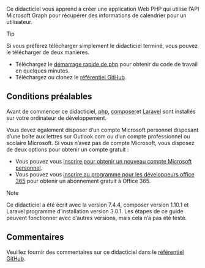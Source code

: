 <!-- markdownlint-disable MD002 MD041 -->

Ce didacticiel vous apprend à créer une application Web PHP qui utilise l’API Microsoft Graph pour récupérer des informations de calendrier pour un utilisateur.

> [!TIP]
> Si vous préférez télécharger simplement le didacticiel terminé, vous pouvez le télécharger de deux manières.
>
> - Téléchargez le [démarrage rapide de php](https://developer.microsoft.com/graph/quick-start?platform=option-php) pour obtenir du code de travail en quelques minutes.
> - Téléchargez ou clonez le [référentiel GitHub](https://github.com/microsoftgraph/msgraph-training-phpapp).

## <a name="prerequisites"></a>Conditions préalables

Avant de commencer ce didacticiel, [php](http://php.net/downloads.php), [composer](https://getcomposer.org/)et [Laravel](https://laravel.com/) sont installés sur votre ordinateur de développement.

Vous devez également disposer d’un compte Microsoft personnel disposant d’une boîte aux lettres sur Outlook.com ou d’un compte professionnel ou scolaire Microsoft. Si vous n’avez pas de compte Microsoft, vous disposez de deux options pour obtenir un compte gratuit :

- Vous pouvez vous [inscrire pour obtenir un nouveau compte Microsoft personnel](https://signup.live.com/signup?wa=wsignin1.0&rpsnv=12&ct=1454618383&rver=6.4.6456.0&wp=MBI_SSL_SHARED&wreply=https://mail.live.com/default.aspx&id=64855&cbcxt=mai&bk=1454618383&uiflavor=web&uaid=b213a65b4fdc484382b6622b3ecaa547&mkt=E-US&lc=1033&lic=1).
- Vous pouvez vous [inscrire au programme pour les développeurs office 365](https://developer.microsoft.com/office/dev-program) pour obtenir un abonnement gratuit à Office 365.

> [!NOTE]
> Ce didacticiel a été écrit avec la version 7.4.4, composer version 1.10.1 et Laravel programme d’installation version 3.0.1. Les étapes de ce guide peuvent fonctionner avec d’autres versions, mais cela n’a pas été testé.

## <a name="feedback"></a>Commentaires

Veuillez fournir des commentaires sur ce didacticiel dans le [référentiel GitHub](https://github.com/microsoftgraph/msgraph-training-phpapp).
